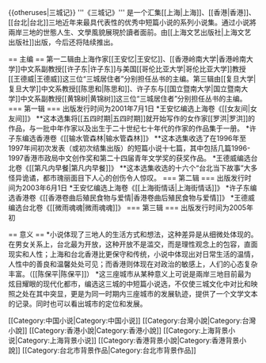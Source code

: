 {{otheruses|三城记}}
'''《三城记》''' 是一个汇集[[上海|上海]]、[[香港|香港]]、[[台北|台北]]三地近年来最具代表性的优秀中短篇小说的系列小说集。通过小说將兩岸三地的世態人生、文學風貌展現於讀者面前。由[[上海文艺出版社|上海文艺出版社]]出版，今后还将陆续推出。

== 主编 ==
第一二辑由上海作家[[王安忆|王安忆]]、[[香港岭南大学|香港岭南大学]]中文系副教授[[许子东|许子东]]与美国[[哥伦比亚大学|哥伦比亚大学]]教授[[王德威|王德威]]这三位“三城居住者”分别担任丛书的主编。第三辑由[[复旦大学|复旦大学]]中文系教授[[陈思和|陈思和]]、许子东与[[国立暨南大学|国立暨南大学]]中文系副教授[[黄锦树|黄锦树]]这三位“三城居住者”分别担任丛书的主编。
=== 第一辑 ===
出版发行时间为2001年7月1日
*王安忆编选上海卷《[[女友间|女友间]]》
**这本选集将[[五四时期|五四时期]]就开始写作的女作家[[罗洪|罗洪]]的作品，与一批中年作家以及出生于二十世纪七十年代的作家的作品集于一册。
*许子东编选香港卷《[[输水管森林|输水管森林]]》
**这本选集收选了在1996年至1997年间初次发表（或初次结集出版）的短篇小说十七篇，其中包括几篇1996-1997香港市政局中文创作奖和第二十四届青年文学奖的获奖作品。
*王德威编选台北卷《[[第凡内早餐|第凡内早餐]]》
**这本选集收选的十六个“台北当下故事”大多怪异诡谲，都市瑰丽面目下人心的创伤令人惊叹。
=== 第二辑 ===
出版发行时间为2003年6月1日
*王安忆编选上海卷《[[上海街情话|上海街情话]]》
*许子东编选香港卷《[[香港卷曲后殖民食物与爱情|香港卷曲后殖民食物与爱情]]》
*王德威编选台北卷《[[微雨魂魂|微雨魂魂]]》
=== 第三辑 ===
出版发行时间为2005年初

== 意义 ==
*小说体现了三地人的生活方式和想法，这种差异是从细微处体现的。在男女关系上，台北最为开放，这种开放不是滥交，而是理性观念上的包容，直面现实和人性；上海和台北香港比更保守和传统，小说中体现出对日常生活的温情，人性中的善良和温馨处处可见；而香港则体现在对政治的敏感上，人们的心态复杂丰富。（[[陈保平|陈保平]]）
*这三座城市从某种意义上可说是兩岸三地目前最为炫目耀眼的现代化都市，编选这三城的中短篇小说选，不仅使三城文化中对比和映照之处在其中突显，更是为同一时期内三座城市的发展轨迹，提供了一个文学文本的记录。同时也可以看出城市的定位和发展。

[[Category:中国小说|Category:中国小说]]
[[Category:台灣小說|Category:台灣小說]]
[[Category:香港小說|Category:香港小說]]
[[Category:上海背景小说|Category:上海背景小说]]
[[Category:香港背景小說|Category:香港背景小說]]
[[Category:台北市背景作品|Category:台北市背景作品]]
